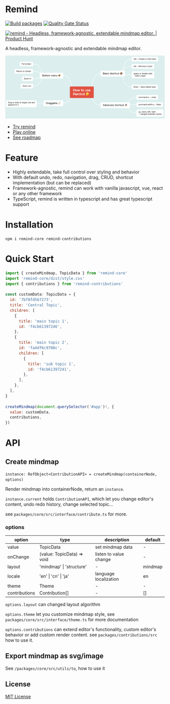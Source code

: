 # Remind

[![Build packages](https://github.com/luvsic3/remind/actions/workflows/main.yml/badge.svg)](https://github.com/luvsic3/remind/actions/workflows/main.yml)
[![Quality Gate Status](https://sonarcloud.io/api/project_badges/measure?project=unhandledrejection_mindx&metric=alert_status)](https://sonarcloud.io/dashboard?id=unhandledrejection_mindx) 

<a href="https://www.producthunt.com/posts/remind-4d197821-90f7-4d85-b461-f46342666c0f?utm_source=badge-featured&utm_medium=badge&utm_souce=badge-remind&#0045;4d197821&#0045;90f7&#0045;4d85&#0045;b461&#0045;f46342666c0f" target="_blank"><img src="https://api.producthunt.com/widgets/embed-image/v1/featured.svg?post_id=335719&theme=light" alt="remind - Headless&#0044;&#0032;framework&#0045;agnostic&#0044;&#0032;extendable&#0032;mindmap&#0032;editor&#0046; | Product Hunt" style="width: 250px; height: 54px;" width="250" height="54" /></a>

A headless, framework-agnostic and extendable mindmap editor.

<img src="./demo.png" alt="drawing" width="800"/>

- [Try remind](https://remind.applet.ink)
- [Play online](https://stackblitz.com/edit/typescript-nwp9sk?file=index.ts)
- [See roadmap](https://github.com/luvsic3/remind/projects/1)

# Feature

 * Highly extendable, take full control over styling and behavior
 * With default undo, redo, navigation, drag, CRUD, shortcut implementation (but can be replaced)
 * Framework-agnostic, remind can work with vanilla javascript, vue, react or any other framework
 * TypeScript, remind is written in typescript and has great typescript support

# Installation

```shell
npm i remind-core remind-contributions
```

# Quick Start

```JavaScript
import { createMindmap, TopicData } from 'remind-core'
import 'remind-core/dist/style.css'
import { contributions } from 'remind-contributions'

const customData: TopicData = {
  id: '7bf8fd567273',
  title: 'Central Topic',
  children: [
    {
      title: 'main topic 1',
      id: 'f4cb61397246',
    },
    {
      title: 'main topic 2',
      id: 'fa4df6c9708c',
      children: [
        {
          title: 'sub topic 1',
          id: 'f4cb61397241',
        },
      ],
    },
  ],
}

createMindmap(document.querySelector('#app')!, {
  value: customData,
  contributions,
})
```

# API

## Create mindmap

`instance: RefObject<ContributionAPI> = createMindmap(containerNode, options)` 

Render mindmap into containerNode, return an `instance`.

`instance.current` holds `ContributionAPI`, which let you change editor's content, undo redo history, change selected topic... 

see `packages/core/src/interface/contribute.ts` for more.

### options

| option        | type                         | description            | default |
| ------------- | ---------------------------- | ---------------------- | ------- |
| value         | TopicData                    | set mindmap data       | -       |
| onChange      | (value: TopicData) => void   | listen to value change | -       |
| layout        | 'mindmap' &#124; 'structure' | -                      | mindmap |
| locale        | 'en' &#124; 'cn' &#124; 'ja' | language localization  | en      |
| theme         | Theme                        | -                      | -       |
| contributions | Contribution[]               | -                      | []      |

`options.layout` can changed layout algorithm

`options.theme` let you customize mindmap style, see `packages/core/src/interface/theme.ts` for more documentation 

`options.contributions` can extend editor's functionality, custom editor's behavior or add custom render content. see `packages/contributions/src` how to use it.

## Export mindmap as svg/image

See `/packages/core/src/utils/to`, how to use it


## License

[MIT License](https://github.com/luvsic3/remind/blob/master/LICENSE)
